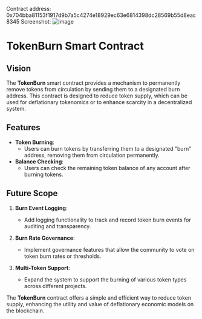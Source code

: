 Contract address: 0x704bba81153f1917d9b7a5c4274e18929ec63e6814398dc28569b55d8eac8345
Screenshot: ![image](https://github.com/user-attachments/assets/d4c61b31-00aa-42b6-83e0-1f3a2606913b)


# TokenBurn Smart Contract

## Vision

The **TokenBurn** smart contract provides a mechanism to permanently remove tokens from circulation by sending them to a designated burn address. This contract is designed to reduce token supply, which can be used for deflationary tokenomics or to enhance scarcity in a decentralized system.

## Features

- **Token Burning**:
  - Users can burn tokens by transferring them to a designated "burn" address, removing them from circulation permanently.
- **Balance Checking**:
  - Users can check the remaining token balance of any account after burning tokens.

## Future Scope

1. **Burn Event Logging**:

   - Add logging functionality to track and record token burn events for auditing and transparency.

2. **Burn Rate Governance**:

   - Implement governance features that allow the community to vote on token burn rates or thresholds.

3. **Multi-Token Support**:
   - Expand the system to support the burning of various token types across different projects.

The **TokenBurn** contract offers a simple and efficient way to reduce token supply, enhancing the utility and value of deflationary economic models on the blockchain.
